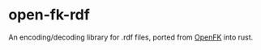 # open-fk-rdf

An encoding/decoding library for .rdf files, ported from [OpenFK](https://github.com/GittyMac/OpenFK/) into rust.